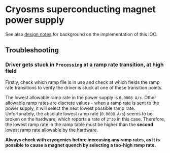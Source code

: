 # Cryosms superconducting magnet power supply

See also [design notes](https://github.com/ISISComputingGroup/ibex_developers_manual/wiki/Cryogenic-SMS-PSU-design) for background on the implementation of this IOC.

## Troubleshooting

### Driver gets stuck in `Processing` at a ramp rate transition, at high field

Firstly, check which ramp file is in use and check at which fields the ramp rate transitions to verify the driver is stuck at one of these transition points.

The lowest allowable ramp rate in the power supply is `0.0008 A/s`. Other allowable ramp rates are discrete values - when a ramp rate is sent to the power supply, it will select the next lowest possible ramp rate. Unfortunately, the absolute lowest ramp rate (`0.0008 A/s`) seems to be broken on the hardware, which reports a rate of `2^30` in this case. Therefore, the lowest ramp rate in the ramp table must be higher than the **second** lowest ramp rate allowable by the hardware. 

**Always check with cryogenics before increasing any ramp rates, as it is possible to cause a magnet quench by selecting a too-high ramp rate.**